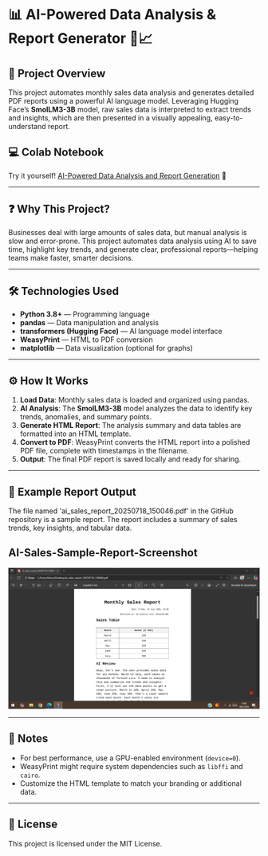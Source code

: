 # 📊 AI-Powered Data Analysis & Report Generator 🤖📈

## 🚀 Project Overview

This project automates monthly sales data analysis and generates detailed PDF reports using a powerful AI language model. Leveraging Hugging Face’s **SmolLM3-3B** model, raw sales data is interpreted to extract trends and insights, which are then presented in a visually appealing, easy-to-understand report.

## 💻 Colab Notebook

Try it yourself!
[AI-Powered Data Analysis and Report Generation](https://colab.research.google.com/drive/1ScrestmhiTgrC4kUF7prMmaekRcBIL7w?usp=sharing) 🚀

---

## ❓ Why This Project?

Businesses deal with large amounts of sales data, but manual analysis is slow and error-prone. This project automates data analysis using AI to save time, highlight key trends, and generate clear, professional reports—helping teams make faster, smarter decisions.

---

## 🛠️ Technologies Used

* **Python 3.8+** — Programming language
* **pandas** — Data manipulation and analysis
* **transformers (Hugging Face)** — AI language model interface
* **WeasyPrint** — HTML to PDF conversion
* **matplotlib** — Data visualization (optional for graphs)

---

## ⚙️ How It Works

1. **Load Data**: Monthly sales data is loaded and organized using pandas.
2. **AI Analysis**: The **SmolLM3-3B** model analyzes the data to identify key trends, anomalies, and summary points.
3. **Generate HTML Report**: The analysis summary and data tables are formatted into an HTML template.
4. **Convert to PDF**: WeasyPrint converts the HTML report into a polished PDF file, complete with timestamps in the filename.
5. **Output**: The final PDF report is saved locally and ready for sharing.

---

## 📁 Example Report Output

The file named 'ai_sales_report_20250718_150046.pdf' in the GitHub repository is a sample report. The report includes a summary of sales trends, key insights, and tabular data.

## AI-Sales-Sample-Report-Screenshot

![AI-Sales-Sample-Report-Screenshot](https://github.com/ctntrk/AI-Powered-Data-Analysis-and-Report-Generator/blob/main/AI-Sales-Sample-Report-Screenshot.png)

---

## 📝 Notes

* For best performance, use a GPU-enabled environment (`device=0`).
* WeasyPrint might require system dependencies such as `libffi` and `cairo`.
* Customize the HTML template to match your branding or additional data.

---

## 📜 License

This project is licensed under the MIT License.
